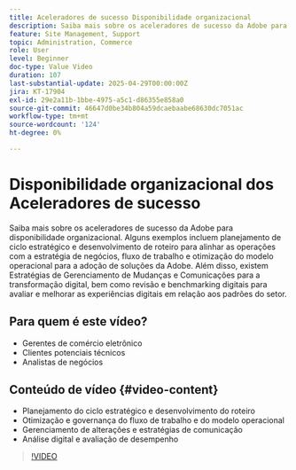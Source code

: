 ```yaml
---
title: Aceleradores de sucesso Disponibilidade organizacional
description: Saiba mais sobre os aceleradores de sucesso da Adobe para disponibilidade organizacional. A prontidão da organização do Commerce Success Accelerator ajuda no planejamento estratégico, nos fluxos de trabalho, no gerenciamento de alterações e na análise digital.
feature: Site Management, Support
topic: Administration, Commerce
role: User
level: Beginner
doc-type: Value Video
duration: 107
last-substantial-update: 2025-04-29T00:00:00Z
jira: KT-17904
exl-id: 29e2a11b-1bbe-4975-a5c1-d86355e858a0
source-git-commit: 46647d0be34b804a59dcaebaabe68630dc7051ac
workflow-type: tm+mt
source-wordcount: '124'
ht-degree: 0%

---
```


# Disponibilidade organizacional dos Aceleradores de sucesso

Saiba mais sobre os aceleradores de sucesso da Adobe para disponibilidade organizacional. Alguns exemplos incluem planejamento de ciclo estratégico e desenvolvimento de roteiro para alinhar as operações com a estratégia de negócios, fluxo de trabalho e otimização do modelo operacional para a adoção de soluções da Adobe. Além disso, existem Estratégias de Gerenciamento de Mudanças e Comunicações para a transformação digital, bem como revisão e benchmarking digitais para avaliar e melhorar as experiências digitais em relação aos padrões do setor.

## Para quem é este vídeo?

* Gerentes de comércio eletrônico
* Clientes potenciais técnicos
* Analistas de negócios

## Conteúdo de vídeo {#video-content}

* Planejamento do ciclo estratégico e desenvolvimento do roteiro
* Otimização e governança do fluxo de trabalho e do modelo operacional
* Gerenciamento de alterações e estratégias de comunicação
* Análise digital e avaliação de desempenho

>[!VIDEO](https://video.tv.adobe.com/v/3457892/?learn=on&enablevpops)
